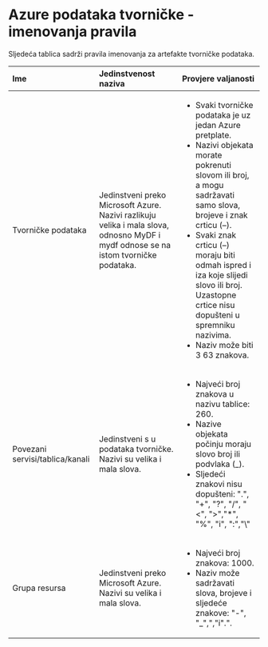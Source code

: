 <properties 
    pageTitle="Tvorničke podataka – pravila imenovanja | Microsoft Azure" 
    description="U članku se opisuje imenovanja pravila za entiteti tvorničke podataka." 
    services="data-factory" 
    documentationCenter="" 
    authors="sharonlo101" 
    manager="jhubbard" 
    editor="monicar"/>

<tags 
    ms.service="data-factory" 
    ms.workload="data-services" 
    ms.tgt_pltfrm="na" 
    ms.devlang="na" 
    ms.topic="article" 
    ms.date="09/12/2016" 
    ms.author="shlo"/>

# <a name="azure-data-factory---naming-rules"></a>Azure podataka tvorničke - imenovanja pravila 
Sljedeća tablica sadrži pravila imenovanja za artefakte tvorničke podataka.



Ime | Jedinstvenost naziva | Provjere valjanosti
:--- | :-------------- | :----------------
Tvorničke podataka | Jedinstveni preko Microsoft Azure. Nazivi razlikuju velika i mala slova, odnosno MyDF i mydf odnose se na istom tvorničke podataka. |<ul><li>Svaki tvorničke podataka je uz jedan Azure pretplate.</li><li>Nazivi objekata morate pokrenuti slovom ili broj, a mogu sadržavati samo slova, brojeve i znak crticu (–).</li><li>Svaki znak crticu (–) moraju biti odmah ispred i iza koje slijedi slovo ili broj. Uzastopne crtice nisu dopušteni u spremniku nazivima.</li><li>Naziv može biti 3 63 znakova.</li></ul>
Povezani servisi/tablica/kanali | Jedinstveni s u podataka tvorničke. Nazivi su velika i mala slova. | <ul><li>Najveći broj znakova u nazivu tablice: 260.</li><li>Nazive objekata počinju moraju slovo broj ili podvlaka (_).</li><li>Sljedeći znakovi nisu dopušteni: ".", "+", "?", "/", "<", ">","*", "%", "i", ":","\\"</li></ul>
Grupa resursa | Jedinstveni preko Microsoft Azure. Nazivi su velika i mala slova. | <ul><li>Najveći broj znakova: 1000.</li><li>Naziv može sadržavati slova, brojeve i sljedeće znakove: "-", "_",","i".".</li></ul>